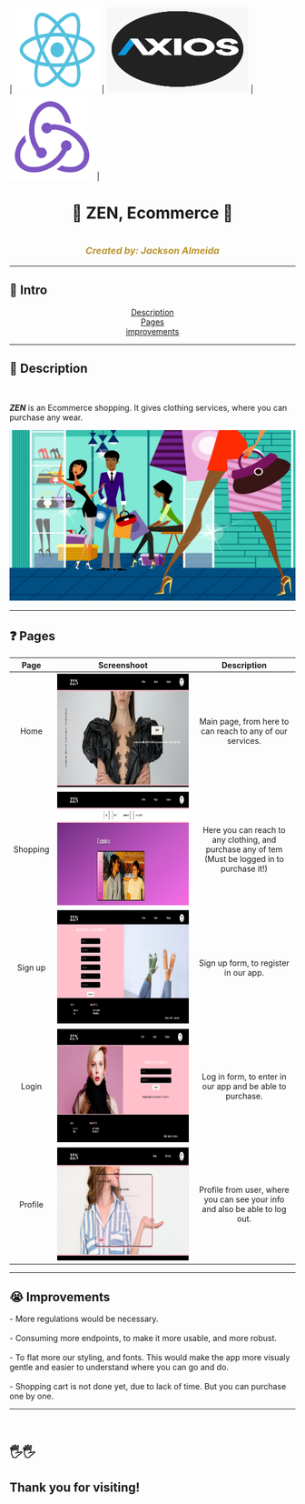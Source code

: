 |  <img src="public/Readme/techs/react.png" width="150" height="150"/>  | <img src="public/Readme/techs/axios.png" width="250" height="150"/>    |  <img src="public/Readme/techs/redux.png" width="150" height="150"/>    |


<h1 align="center">👔​​ ZEN, Ecommerce 👗​​</h1>

<h1 align="center"></h1>
<h3 align="center"><em style="color: #ba932f" >Created by: Jackson Almeida</em></h3>
<hr>

<h2>🚩​​ Intro</h2>

<p align="center">
  <a href="">Description</a> 
  <br> 
  <a href="">Pages</a> 
  <br>
  <a href="">improvements</a>
</p>
<hr>

<h2>📝​ Description</h2>
<br>

***ZEN*** is an Ecommerce shopping. It gives clothing services, where you can purchase any wear.


<img src="public/Readme/ecommerce.jpg" width="100%" height="300"/>
<br>



<hr>
<h2>❓​ Pages</h2>

| Page | Screenshoot |Description |
|:-----:|:----:|:----:|
| Home | <img src="public/Readme/home.png" width="1000" height="200"/> |Main page, from here to can reach to any of our services. |
| Shopping | <img src="public/Readme/shopping.png" width="1000" height="200"/> |Here you can reach to any clothing, and purchase any of tem (Must be logged in to purchase it!) |
| Sign up | <img src="public/Readme/signup.png" width="1000" height="200"/> |Sign up form, to register in our app. |
| Login | <img src="public/Readme/login.png" width="1000" height="200"/> |Log in form, to enter in our app and be able to purchase. |
| Profile | <img src="public/Readme/profile.png" width="1000" height="200"/> |Profile from user, where you can see your info and also be able to log out.|


<hr>
<h2>😭 Improvements</h2>
- More regulations would be necessary.
<br>
<br>
- Consuming more endpoints, to make it more usable, and more robust.
<br>
<br>
- To flat more our styling, and fonts. This would make the app more visualy gentle and easier to understand where you can go and do.
<br>
<br>
- Shopping cart is not done yet, due to lack of time. But you can purchase one by one.
<br>


<hr>
<br>
<h2>​​🖐️🖐️​</h2>
<h2>Thank you for visiting!</h2>